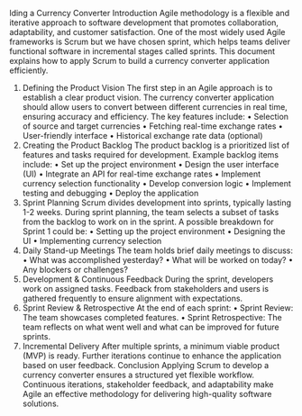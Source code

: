 lding a Currency Converter
Introduction
Agile methodology is a flexible and iterative approach to software development that promotes collaboration, adaptability, and customer satisfaction. One of the most widely used Agile frameworks is Scrum but we have chosen sprint, which helps teams deliver functional software in incremental stages called sprints. This document explains how to apply Scrum to build a currency converter application efficiently.
1. Defining the Product Vision
The first step in an Agile approach is to establish a clear product vision. The currency converter application should allow users to convert between different currencies in real time, ensuring accuracy and efficiency. 
The key features include:
•   Selection of source and target currencies
•   Fetching real-time exchange rates
•   User-friendly interface
•   Historical exchange rate data (optional)
2. Creating the Product Backlog
The product backlog is a prioritized list of features and tasks required for development. Example backlog items include:
•   Set up the project environment
•   Design the user interface (UI)
•   Integrate an API for real-time exchange rates
•   Implement currency selection functionality
•   Develop conversion logic
•   Implement testing and debugging
•   Deploy the application
3. Sprint Planning
Scrum divides development into sprints, typically lasting 1-2 weeks. During sprint planning, the team selects a subset of tasks from the backlog to work on in the sprint. A possible breakdown for Sprint 1 could be:
•   Setting up the project environment
•   Designing the UI
•   Implementing currency selection
4. Daily Stand-up Meetings
The team holds brief daily meetings to discuss:
•   What was accomplished yesterday?
•   What will be worked on today?
•   Any blockers or challenges?
5. Development & Continuous Feedback
During the sprint, developers work on assigned tasks. Feedback from stakeholders and users is gathered frequently to ensure alignment with expectations.
6. Sprint Review & Retrospective
At the end of each sprint:
•   Sprint Review: The team showcases completed features.
•   Sprint Retrospective: The team reflects on what went well and what can be improved for future sprints.
7. Incremental Delivery
After multiple sprints, a minimum viable product (MVP) is ready. Further iterations continue to enhance the application based on user feedback.
Conclusion
Applying Scrum to develop a currency converter ensures a structured yet flexible workflow. Continuous iterations, stakeholder feedback, and adaptability make Agile an effective methodology for delivering high-quality software solutions.


